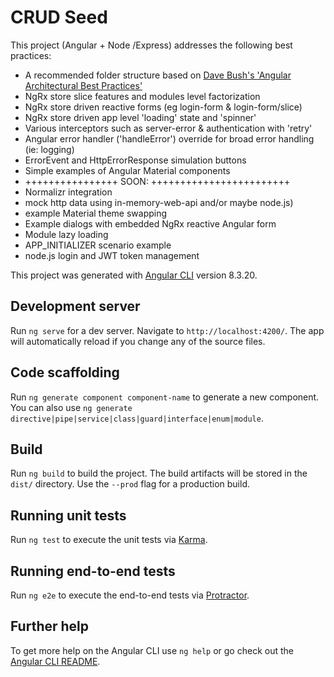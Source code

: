 # CRUD Seed

This project (Angular + Node /Express) addresses the following best practices:

- A recommended folder structure based on [Dave Bush's 'Angular Architectural Best Practices'](https://github.com/DaveMBush/davembush.github.io/blob/source/source/_posts/An-Angular-Application-Architecture-That-Works.md)
- NgRx store slice features and modules level factorization
- NgRx store driven reactive forms (eg login-form & login-form/slice)
- NgRx store driven app level 'loading' state and 'spinner'
- Various interceptors such as server-error & authentication with 'retry'
- Angular error handler ('handleError') override for broad error handling (ie: logging)
- ErrorEvent and HttpErrorResponse simulation buttons
- Simple examples of Angular Material components
- ++++++++++++++++ SOON: ++++++++++++++++++++++++
- Normalizr integration
- mock http data using in-memory-web-api and/or maybe node.js)
- example Material theme swapping
- Example dialogs with embedded NgRx reactive Angular form
- Module lazy loading
- APP_INITIALIZER scenario example
- node.js login and JWT token management

This project was generated with [Angular CLI](https://github.com/angular/angular-cli) version 8.3.20.

## Development server

Run `ng serve` for a dev server. Navigate to `http://localhost:4200/`. The app will automatically reload if you change any of the source files.

## Code scaffolding

Run `ng generate component component-name` to generate a new component. You can also use `ng generate directive|pipe|service|class|guard|interface|enum|module`.

## Build

Run `ng build` to build the project. The build artifacts will be stored in the `dist/` directory. Use the `--prod` flag for a production build.

## Running unit tests

Run `ng test` to execute the unit tests via [Karma](https://karma-runner.github.io).

## Running end-to-end tests

Run `ng e2e` to execute the end-to-end tests via [Protractor](http://www.protractortest.org/).

## Further help

To get more help on the Angular CLI use `ng help` or go check out the [Angular CLI README](https://github.com/angular/angular-cli/blob/master/README.md).
